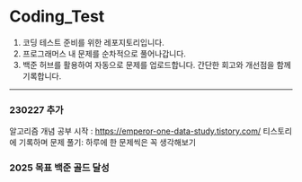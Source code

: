 # Coding_Test
1. 코딩 테스트 준비를 위한 레포지토리입니다.
2. 프로그래머스 내 문제를 순차적으로 풀어나갑니다. 
3. 백준 허브를 활용하여 자동으로 문제를 업로드합니다. 간단한 회고와 개선점을 함께 기록합니다.

---
### 230227 추가 
알고리즘 개념 공부 시작 : https://emperor-one-data-study.tistory.com/
티스토리에 기록하며 문제 풀기: 하루에 한 문제씩은 꼭 생각해보기

### 2025 목표 백준 골드 달성